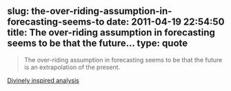 slug: the-over-riding-assumption-in-forecasting-seems-to
date: 2011-04-19 22:54:50
title: The over-riding assumption in forecasting seems to be that the future...
type: quote
---

> The over-riding assumption in forecasting seems to be that the future is an extrapolation of the present.

[Divinely inspired analysis](http://www.asymco.com/2011/04/07/divinely-inspired-analysis/?utm_source=feedburner&utm_medium=feed&utm_campaign=Feed%3A+Asymco+%28asymco%29)
